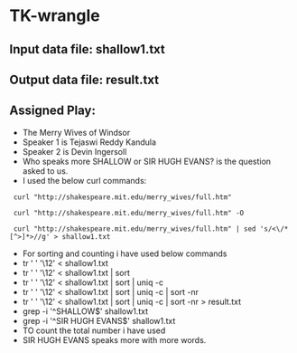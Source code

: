 # TK-wrangle
## Input data file: shallow1.txt
## Output data file: result.txt
## Assigned Play:
- The Merry Wives of Windsor
- Speaker 1 is Tejaswi Reddy Kandula
- Speaker 2 is Devin Ingersoll
- Who speaks more SHALLOW or SIR HUGH EVANS? is the question asked to us.
- I used the below curl commands:
```
 curl "http://shakespeare.mit.edu/merry_wives/full.htm"
```
```
 curl "http://shakespeare.mit.edu/merry_wives/full.htm" -O
```
```
 curl "http://shakespeare.mit.edu/merry_wives/full.htm" | sed 's/<\/*[^>]*>//g' > shallow1.txt
 ```
- For sorting and counting i have used below commands
- tr ' ' '\12' < shallow1.txt
- tr ' ' '\12' < shallow1.txt | sort
- tr ' ' '\12' < shallow1.txt | sort | uniq -c
- tr ' ' '\12' < shallow1.txt | sort | uniq -c | sort -nr
- tr ' ' '\12' < shallow1.txt | sort | uniq -c | sort -nr > result.txt
- grep -i '^SHALLOW$' shallow1.txt
- grep -i '^SIR HUGH EVANS$' shallow1.txt
- TO count the total number i have used 
- SIR HUGH EVANS speaks more with more words.